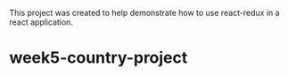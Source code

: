 This project was created to help demonstrate how to use react-redux in a react application.
# week5-country-project
